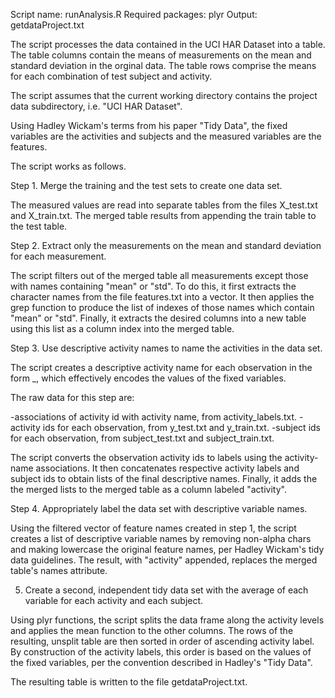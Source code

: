 Script name: runAnalysis.R
Required packages: plyr
Output: getdataProject.txt

The script processes the data contained in the UCI HAR Dataset into a
table. The table columns contain the means of measurements on the mean
and standard deviation in the orginal data. The table rows comprise
the means for each combination of test subject and activity.

The script assumes that the current working directory contains the
project data subdirectory, i.e. "UCI HAR Dataset".

Using Hadley Wickam's terms from his paper "Tidy Data", the fixed
variables are the activities and subjects and the measured variables
are the features.

The script works as follows.

Step 1. Merge the training and the test sets to create one data set.

The measured values are read into separate tables from the files
X_test.txt and X_train.txt. The merged table results from appending
the train table to the test table.

Step 2. Extract only the measurements on the mean and standard
        deviation for each measurement.

The script filters out of the merged table all measurements except
those with names containing "mean" or "std". To do this, it first
extracts the character names from the file features.txt into a
vector. It then applies the grep function to produce the list of
indexes of those names which contain "mean" or "std". Finally, it
extracts the desired columns into a new table using this list as a
column index into the merged table.

Step 3. Use descriptive activity names to name the activities in the
        data set.

The script creates a descriptive activity name for each observation
in the form <activity label>_<subject id>, which effectively encodes
the values of the fixed variables.

The raw data for this step are:

  -associations of activity id with activity name, from activity_labels.txt.
  -activity ids for each observation, from y_test.txt and y_train.txt.
  -subject ids for each observation, from subject_test.txt and subject_train.txt. 

The script converts the observation activity ids to labels using the
activity-name associations. It then concatenates respective activity
labels and subject ids to obtain lists of the final descriptive
names. Finally, it adds the the merged lists to the merged table as a
column labeled "activity".

Step 4. Appropriately label the data set with descriptive variable names.

Using the filtered vector of feature names created in step 1, the
script creates a list of descriptive variable names by removing
non-alpha chars and making lowercase the original feature names, per
Hadley Wickam's tidy data guidelines. The result, with "activity"
appended, replaces the merged table's names attribute.

5. Create a second, independent tidy data set with the average of each variable
   for each activity and each subject.

Using plyr functions, the script splits the data frame along the
activity levels and applies the mean function to the other
columns. The rows of the resulting, unsplit table are then sorted in
order of ascending activity label. By construction of the activity
labels, this order is based on the values of the fixed variables, per
the convention described in Hadley's "Tidy Data".

The resulting table is written to the file getdataProject.txt.